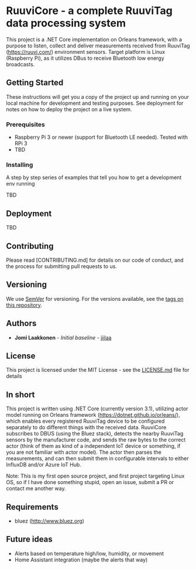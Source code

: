 # RuuviCore - a complete RuuviTag data processing system

This project is a .NET Core implementation on Orleans framework, with a purpose to listen, collect and deliver measurements received from 
RuuviTag (https://ruuvi.com/) environment sensors. Target platform is Linux (Raspberry Pi), 
as it utilizes DBus to receive Bluetooth low energy broadcasts.

## Getting Started

These instructions will get you a copy of the project up and running on your local machine for development and testing purposes. See deployment for notes on how to deploy the project on a live system.

### Prerequisites

* Raspberry Pi 3 or newer (support for Bluetooth LE needed). Tested with RPi 3
* TBD


### Installing

A step by step series of examples that tell you how to get a development env running

TBD

## Deployment

TBD


## Contributing

Please read [CONTRIBUTING.md] for details on our code of conduct, and the process for submitting pull requests to us.

## Versioning

We use [SemVer](http://semver.org/) for versioning. For the versions available, see the [tags on this repository](https://github.com/your/project/tags). 

## Authors

* **Jomi Laakkonen** - *Initial baseline* - [jiilaa](https://github.com/jiilaa)

## License

This project is licensed under the MIT License - see the [LICENSE.md](LICENSE.md) file for details


## In short
This project is written using .NET Core (currently version 3.1), utilizing actor model running on 
Orleans framework (https://dotnet.github.io/orleans/), which enables every registered RuuviTag device to be configured separately to 
do different things with the received data. RuuviCore subscribes to DBUS (using the Bluez stack), 
detects the nearby RuuviTag sensors by the manufacturer code, and sends the raw bytes to the correct actor (think of them as kind of a independent IoT device or something, 
if you are not familiar with actor model). The actor then parses the measurements, and can then submit them in configurable
intervals to either InfluxDB and/or Azure IoT Hub.   

Note: This is my first open source project, and first project targeting Linux OS, so if I have done something stupid, open an issue, submit a PR or contact me another way.

## Requirements  

* bluez (http://www.bluez.org)

## Future ideas
* Alerts based on temperature high/low, humidity, or movement 
* Home Assistant integration (maybe the alerts that way)